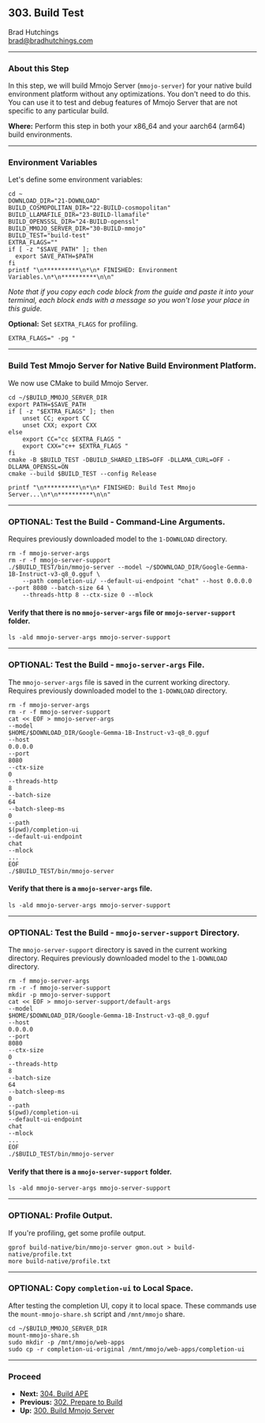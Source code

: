 ## 303. Build Test

Brad Hutchings<br/>
brad@bradhutchings.com

---
### About this Step

In this step, we will build Mmojo Server (`mmojo-server`) for your native build environment platform without any optimizations. You don't need to do this. You can use it to test and debug features of Mmojo Server that are not specific to any particular build.

**Where:** Perform this step in both your x86_64 and your aarch64 (arm64) build environments.

---
### Environment Variables

Let's define some environment variables:
```
cd ~
DOWNLOAD_DIR="21-DOWNLOAD"
BUILD_COSMOPOLITAN_DIR="22-BUILD-cosmopolitan"
BUILD_LLAMAFILE_DIR="23-BUILD-llamafile"
BUILD_OPENSSSL_DIR="24-BUILD-openssl"
BUILD_MMOJO_SERVER_DIR="30-BUILD-mmojo"
BUILD_TEST="build-test"
EXTRA_FLAGS=""
if [ -z "$SAVE_PATH" ]; then
  export SAVE_PATH=$PATH
fi
printf "\n**********\n*\n* FINISHED: Environment Variables.\n*\n**********\n\n"
```

_Note that if you copy each code block from the guide and paste it into your terminal, each block ends with a message so you won't lose your place in this guide._

**Optional:** Set `$EXTRA_FLAGS` for profiling.
```
EXTRA_FLAGS=" -pg "
```

---
### Build Test Mmojo Server for Native Build Environment Platform.
We now use CMake to build Mmojo Server.
```
cd ~/$BUILD_MMOJO_SERVER_DIR
export PATH=$SAVE_PATH
if [ -z "$EXTRA_FLAGS" ]; then
    unset CC; export CC
    unset CXX; export CXX
else
    export CC="cc $EXTRA_FLAGS "
    export CXX="c++ $EXTRA_FLAGS "
fi
cmake -B $BUILD_TEST -DBUILD_SHARED_LIBS=OFF -DLLAMA_CURL=OFF -DLLAMA_OPENSSL=ON
cmake --build $BUILD_TEST --config Release

printf "\n**********\n*\n* FINISHED: Build Test Mmojo Server...\n*\n**********\n\n"
```

---
### OPTIONAL: Test the Build - Command-Line Arguments.
Requires previously downloaded model to the `1-DOWNLOAD` directory.
```
rm -f mmojo-server-args
rm -r -f mmojo-server-support
./$BUILD_TEST/bin/mmojo-server --model ~/$DOWNLOAD_DIR/Google-Gemma-1B-Instruct-v3-q8_0.gguf \
    --path completion-ui/ --default-ui-endpoint "chat" --host 0.0.0.0 --port 8080 --batch-size 64 \
    --threads-http 8 --ctx-size 0 --mlock
```

#### Verify that there is no `mmojo-server-args` file or `mmojo-server-support` folder.
```
ls -ald mmojo-server-args mmojo-server-support
```

---
### OPTIONAL: Test the Build - `mmojo-server-args` File.
The `mmojo-server-args` file is saved in the current working directory. Requires previously downloaded model to the `1-DOWNLOAD` directory. 
```
rm -f mmojo-server-args
rm -r -f mmojo-server-support
cat << EOF > mmojo-server-args
--model
$HOME/$DOWNLOAD_DIR/Google-Gemma-1B-Instruct-v3-q8_0.gguf
--host
0.0.0.0
--port
8080
--ctx-size
0
--threads-http
8
--batch-size
64
--batch-sleep-ms
0
--path
$(pwd)/completion-ui
--default-ui-endpoint
chat
--mlock
...
EOF
./$BUILD_TEST/bin/mmojo-server 
```

#### Verify that there is a `mmojo-server-args` file.
```
ls -ald mmojo-server-args mmojo-server-support
```

---
### OPTIONAL: Test the Build - `mmojo-server-support` Directory.
The `mmojo-server-support` directory is saved in the current working directory. Requires previously downloaded model to the `1-DOWNLOAD` directory.
```
rm -f mmojo-server-args
rm -r -f mmojo-server-support
mkdir -p mmojo-server-support
cat << EOF > mmojo-server-support/default-args
--model
$HOME/$DOWNLOAD_DIR/Google-Gemma-1B-Instruct-v3-q8_0.gguf
--host
0.0.0.0
--port
8080
--ctx-size
0
--threads-http
8
--batch-size
64
--batch-sleep-ms
0
--path
$(pwd)/completion-ui
--default-ui-endpoint
chat
--mlock
...
EOF
./$BUILD_TEST/bin/mmojo-server 
```

#### Verify that there is a `mmojo-server-support` folder.
```
ls -ald mmojo-server-args mmojo-server-support
```

---
### OPTIONAL: Profile Output.
If you're profiling, get some profile output.
```
gprof build-native/bin/mmojo-server gmon.out > build-native/profile.txt
more build-native/profile.txt
```

---
### OPTIONAL: Copy `completion-ui` to Local Space.
After testing the completion UI, copy it to local space. These commands use the `mount-mmojo-share.sh` script and `/mnt/mmojo` share.

```
cd ~/$BUILD_MMOJO_SERVER_DIR
mount-mmojo-share.sh
sudo mkdir -p /mnt/mmojo/web-apps
sudo cp -r completion-ui-original /mnt/mmojo/web-apps/completion-ui
```

---
### Proceed
- **Next:** [304. Build APE](304-Build-APE.md)
- **Previous:** [302. Prepare to Build](302-Prepare-to-Build.md)
- **Up:** [300. Build Mmojo Server](300-Build-Mmojo-Server.md)
